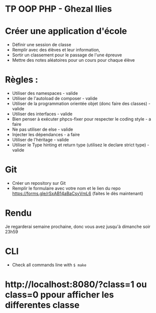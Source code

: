 # TP OOP PHP - Ghezal Ilies

# Créer une application d'école
- Définir une session de classe
- Remplir avec des élèves et leur information,
- Sortir un classement pour le passage de l'une épreuve
- Mettre des notes aléatoires pour un cours pour chaque élève

# Règles :
- Utiliser des namespaces - valide
- Utiliser de l'autoload de composer - valide
- Utiliser de la programmation orientée objet (donc faire des classes) - valide
- Utiliser des interfaces - valide
- Bien penser à exécuter phpcs-fixer pour respecter le coding style - a faire 
- Ne pas utiliser de else - valide
- Injecter les dépendances - a faire 
- Utiliser de l'héritage - valide 
- Utiliser le Type hinting et return type (utilisez le declare strict type) - valide

# Git
- Créer un repository sur Git
- Remplir le formulaire avec votre nom et le lien du repo https://forms.gle/rSxAB14aBaCsyVmL6 (faites le dès maintenant)

# Rendu
Je regarderai semaine prochaine, donc vous avez jusqu'à dimanche soir 23h59

# CLI
- Check all commands line with ````$ make```` 

# http://localhost:8080/?class=1 ou class=0 ppour afficher les differentes classe